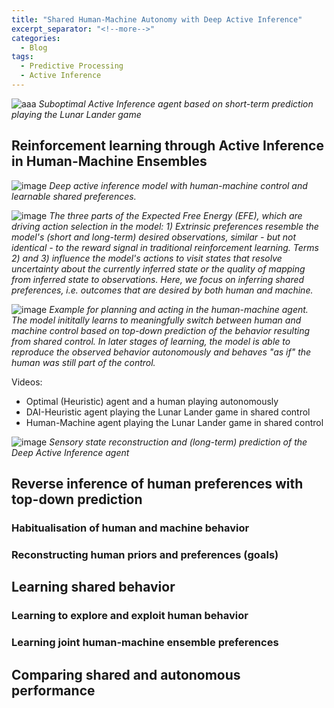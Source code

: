```yaml
---
title: "Shared Human-Machine Autonomy with Deep Active Inference"
excerpt_separator: "<!--more-->"
categories:
  - Blog
tags:
  - Predictive Processing
  - Active Inference
---
```


![aaa](https://user-images.githubusercontent.com/11250153/107032445-1b04b680-67b4-11eb-8be6-3b691a3b8f2d.gif)
*Suboptimal Active Inference agent based on short-term prediction playing the Lunar Lander game*

## Reinforcement learning through Active Inference in Human-Machine Ensembles
![image](https://user-images.githubusercontent.com/11250153/107070727-fcb6af00-67e3-11eb-9b86-16164ca286a0.png)
*Deep active inference model with human-machine control and learnable shared preferences.*

![image](https://user-images.githubusercontent.com/11250153/107074933-b95f3f00-67e9-11eb-9c05-e1ef01708537.png)
*The three parts of the Expected Free Energy (EFE), which are driving action selection in the model: 1) Extrinsic preferences resemble the
model's (short and long-term) desired observations, similar - but not identical - to the reward signal in traditional reinforcement learning. Terms 2) and 3) influence the model's actions to visit states that resolve uncertainty about the currently inferred state or the quality of mapping from inferred state to observations. Here, we focus on inferring shared preferences, i.e. outcomes that are desired by both human and machine.*

![image](https://user-images.githubusercontent.com/11250153/107078272-6045da00-67ee-11eb-8906-d4ff646ead3b.png)
*Example for planning and acting in the human-machine agent. The model inititally learns to meaningfully switch between human and machine control based on top-down prediction of the behavior resulting from shared control. In later stages of learning, the model is able to reproduce the observed behavior autonomously and behaves "as if" the human was still part of the control.*

Videos:
- Optimal (Heuristic) agent and a human playing autonomously
- DAI-Heuristic agent playing the Lunar Lander game in shared control
- Human-Machine agent playing the Lunar Lander game in shared control

![image](https://user-images.githubusercontent.com/11250153/107033193-3ae8aa00-67b5-11eb-8198-8f883c9aa1a0.png)
*Sensory state reconstruction and (long-term) prediction of the Deep Active Inference agent*

## Reverse inference of human preferences with top-down prediction
### Habitualisation of human and machine behavior
### Reconstructing human priors and preferences (goals) 

## Learning shared behavior
### Learning to explore and exploit human behavior
### Learning joint human-machine ensemble preferences
  
## Comparing shared and autonomous performance 


